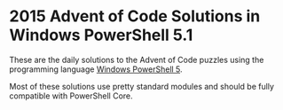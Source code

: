 # 2015 Advent of Code Solutions in Windows PowerShell 5.1

These are the daily solutions to the Advent of Code puzzles using the programming language [Windows PowerShell 5](https://docs.microsoft.com/en-us/powershell/scripting/overview?view=powershell-5.1).

Most of these solutions use pretty standard modules and should be fully compatible with PowerShell Core. 